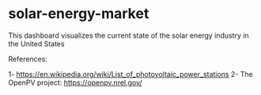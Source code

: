 # solar-energy-market

This dashboard visualizes the current state of the solar energy industry in the United States

References:

1- https://en.wikipedia.org/wiki/List_of_photovoltaic_power_stations
2- The OpenPV project: https://openpv.nrel.gov/
